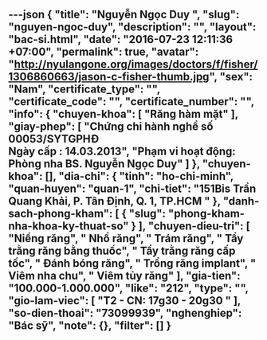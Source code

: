 ---json
{
    "title": "Nguyễn Ngọc Duy ",
    "slug": "nguyen-ngoc-duy",
    "description": "",
    "layout": "bac-si.html",
    "date": "2016-07-23 12:11:36 +07:00",
    "permalink": true,
    "avatar": "http://nyulangone.org/images/doctors/f/fisher/1306860663/jason-c-fisher-thumb.jpg",
    "sex": "Nam",
    "certificate_type": "",
    "certificate_code": "",
    "certificate_number": "",
    "info": {
        "chuyen-khoa": [
            "Răng hàm mặt"
        ],
        "giay-phep": [
            "Chứng chỉ hành nghề số 00053/SYTGPHĐ <br /> Ngày cấp : 14.03.2013",
            "Phạm vi hoạt động: Phòng nha BS. Nguyễn Ngọc Duy"
        ]
    },
    "chuyen-khoa": [],
    "dia-chi": {
        "tinh": "ho-chi-minh",
        "quan-huyen": "quan-1",
        "chi-tiet": "151Bis Trần Quang Khải, P. Tân Định, Q. 1, TP.HCM "
    },
    "danh-sach-phong-kham": [
        {
            "slug": "phong-kham-nha-khoa-ky-thuat-so"
        }
    ],
    "chuyen-dieu-tri": [
        "Niềng răng",
        " Nhổ răng",
        " Trám răng",
        " Tẩy trằng răng bằng thuốc",
        " Tẩy trằng răng cấp tốc",
        " Đánh bóng răng",
        " Trồng răng implant",
        " Viêm nha chu",
        " Viêm tủy răng"
    ],
    "gia-tien": "100.000-1.000.000",
    "like": "212",
    "type": "",
    "gio-lam-viec": [
        "T2 - CN: 17g30 - 20g30 "
    ],
    "so-dien-thoai": "73099939",
    "nghenghiep": "Bác sỹ",
    "note": {},
    "filter": []
}
---
